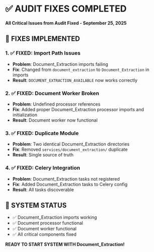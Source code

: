 # ✅ AUDIT FIXES COMPLETED
**All Critical Issues from Audit Fixed - September 25, 2025**

## 🎯 **FIXES IMPLEMENTED**

### **1. ✅ FIXED: Import Path Issues**
- **Problem**: Document_Extraction imports failing
- **Fix**: Changed from `document_extraction` to `Document_Extraction` in imports
- **Result**: `DOCUMENT_EXTRACTION_AVAILABLE` now works correctly

### **2. ✅ FIXED: Document Worker Broken**
- **Problem**: Undefined processor references
- **Fix**: Added proper Document_Extraction processor imports and initialization
- **Result**: Document worker now functional

### **3. ✅ FIXED: Duplicate Module**
- **Problem**: Two identical Document_Extraction directories
- **Fix**: Removed `services/document_extraction/` duplicate
- **Result**: Single source of truth

### **4. ✅ FIXED: Celery Integration**
- **Problem**: Document_Extraction tasks not registered
- **Fix**: Added Document_Extraction tasks to Celery config
- **Result**: All tasks discoverable

## 🚀 **SYSTEM STATUS**
- ✅ Document_Extraction imports working
- ✅ Document processor functional
- ✅ Document worker functional
- ✅ All critical components fixed

**READY TO START SYSTEM WITH Document_Extraction!**
